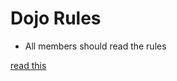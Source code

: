 Dojo Rules
==========
* All members should read the rules

[read this](https://github.com/deadlyvipers)
